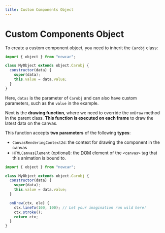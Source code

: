 ```yaml
---
title: Custom Components Object
---
```


# Custom Components Object

To create a custom component object, you need to inherit the `Carobj` class:

```javascript
import { object } from "newcar";

class MyObject extends object.Carobj {
  constructor(data) {
    super(data);
    this.value = data.value;
  }
}
```

Here, `datas` is the parameter of `Carobj` and can also have custom parameters, such as the `value` in the example.

Next is the **drawing function**, where we need to override the `onDraw` method in the parent class. **This function is executed on each frame** to draw the latest data on the canvas.

This function accepts **two parameters** of the following **types**:

- `CanvasRenderingContext2d`: the context for drawing the component in the canvas
- `HTMLCanvasElement` (optional): the [DOM](https://developer.mozilla.org/en-US/docs/Web/API/Document_Object_Model/Introduction) element of the `<canvas>` tag that this animation is bound to.

```javascript
import { object } from "newcar";

class MyObject extends object.Carobj {
  constructor(data) {
    super(data);
    this.value = data.value;
  }

  onDraw(ctx, ele) {
    ctx.lineTo(100, 100); // Let your imagination run wild here!
    ctx.stroke();
    return ctx;
  }
}
```
